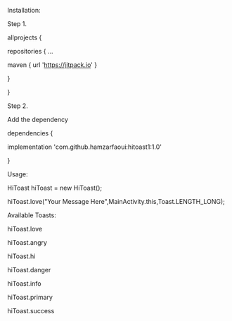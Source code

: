 Installation:

Step 1.

allprojects {

repositories {
...

maven { url 'https://jitpack.io' }

}

}

Step 2. 

Add the dependency

dependencies {

implementation 'com.github.hamzarfaoui:hitoast1:1.0'

}

Usage:

HiToast hiToast = new HiToast();

hiToast.love("Your Message Here",MainActivity.this,Toast.LENGTH_LONG);

Available Toasts:

hiToast.love

hiToast.angry

hiToast.hi

hiToast.danger

hiToast.info

hiToast.primary

hiToast.success
